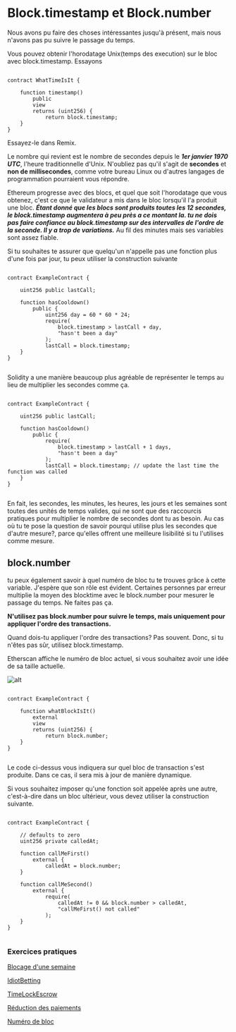 # **Block.timestamp et Block.number**

Nous avons pu faire des choses intéressantes jusqu'à présent, mais nous n'avons pas pu suivre le passage du temps.

Vous pouvez obtenir l'horodatage Unix(temps des execution) sur le bloc avec  block.timestamp.  Essayons

```solidity

contract WhatTimeIsIt {

    function timestamp() 
        public 
        view 
        returns (uint256) {
            return block.timestamp;
    }
}
```
Essayez-le dans Remix.

Le nombre qui revient est le nombre de secondes depuis le **_1er janvier 1970 UTC_**, l'heure traditionnelle d'Unix. N'oubliez pas qu'il s'agit  de **secondes**  et **non  de millisecondes**,  comme votre bureau Linux ou d'autres langages de programmation pourraient vous répondre.

Ethereum progresse avec des blocs, et quel que soit l'horodatage que vous obtenez, c'est ce que le validateur a mis dans le bloc lorsqu'il l'a produit une bloc. **_Étant donné que les blocs sont produits toutes les 12 secondes, le block.timestamp augmentera à peu près a ce montant la. tu ne dois pas faire confiance au block.timestamp sur des intervalles de l'ordre de la seconde. Il y a trop de variations._** Au fil des minutes mais ses variables sont assez fiable.


Si tu souhaites te assurer que quelqu'un n'appelle pas une fonction plus d'une fois par jour, tu peux utiliser la construction suivante

```solidity

contract ExampleContract {

    uint256 public lastCall;

    function hasCooldown() 
        public {
            uint256 day = 60 * 60 * 24;
            require(
                block.timestamp > lastCall + day, 
                "hasn't been a day"
            );
            lastCall = block.timestamp;
    }
}


```
Solidity a une manière beaucoup plus agréable de représenter le temps au lieu de multiplier les secondes comme ça.

```solidity

contract ExampleContract {

    uint256 public lastCall;

    function hasCooldown() 
        public {
            require(
                block.timestamp > lastCall + 1 days, 
                "hasn't been a day"
            );
            lastCall = block.timestamp; // update the last time the function was called
    }
}


```
En fait, les secondes, les minutes, les heures, les jours et les semaines sont toutes des unités de temps valides, qui ne sont que des raccourcis pratiques pour multiplier le nombre de secondes dont tu as besoin. Au cas où tu te pose la question de savoir pourqui utilise plus les secondes que d'autre mesure?, parce qu'elles offrent une meilleure lisibilité si tu l'utilises comme mesure.


## block.number

tu peux également savoir à quel numéro de bloc tu te trouves grâce à cette variable. J'espère que son rôle est évident. Certaines personnes par erreur multiplie la moyen des blocktime avec le block.number pour mesurer le passage du temps. Ne faites pas ça.

**N'utilisez pas block.number pour suivre le temps, mais uniquement pour appliquer l'ordre des transactions.**

Quand dois-tu appliquer l'ordre des transactions? Pas souvent. Donc, si tu n'êtes pas sûr, utilisez block.timestamp.

Etherscan affiche le numéro de bloc actuel, si vous souhaitez avoir une idée de sa taille actuelle.

![alt](https://www.rareskills.io/wp-content/uploads/2024/09/block_timestamp_number.png)

```solidity

contract ExampleContract {

    function whatBlockIsIt() 
        external 
        view 
        returns (uint256) {
            return block.number;
    }
}


```

Le code ci-dessus vous indiquera sur quel bloc de transaction s'est produite. Dans ce cas, il sera mis à jour de manière dynamique.

Si vous souhaitez imposer qu'une fonction soit appelée après une autre, c'est-à-dire dans un bloc ultérieur, vous devez utiliser la construction suivante.

```solidity

contract ExampleContract {

    // defaults to zero
    uint256 private calledAt;

    function callMeFirst() 
        external {
            calledAt = block.number;
    }

    function callMeSecond() 
        external {
            require(
                calledAt != 0 && block.number > calledAt, 
                "callMeFirst() not called"
            );
    }
}


```

### Exercices pratiques


[Blocage d'une semaine](https://github.com/RareSkills/Solidity-Exercises/tree/main/OneWeekLockup)

[IdiotBetting](https://github.com/RareSkills/Solidity-Exercises/tree/main/IdiotBetting)

[TimeLockEscrow](https://github.com/RareSkills/Solidity-Exercises/tree/main/TimelockEscrow)

[Réduction des paiements](https://github.com/RareSkills/Solidity-Exercises/tree/main/ReducingPayout)

[Numéro de bloc](https://github.com/RareSkills/Solidity-Exercises/tree/main/BlockNumber)